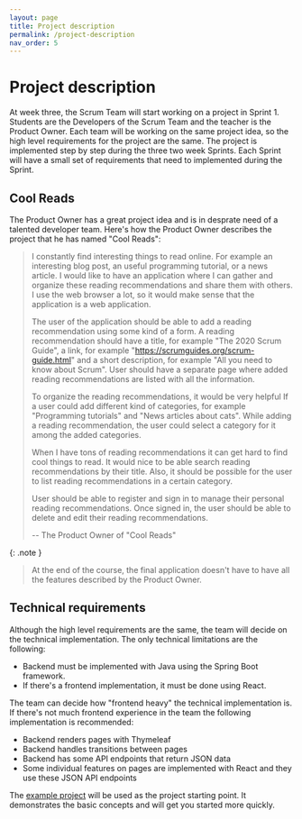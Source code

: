 ```yaml
---
layout: page
title: Project description
permalink: /project-description
nav_order: 5
---
```


# Project description

At week three, the Scrum Team will start working on a project in Sprint 1. Students are the Developers of the Scrum Team and the teacher is the Product Owner. Each team will be working on the same project idea, so the high level requirements for the project are the same. The project is implemented step by step during the three two week Sprints. Each Sprint will have a small set of requirements that need to implemented during the Sprint.

## Cool Reads

The Product Owner has a great project idea and is in desprate need of a talented developer team. Here's how the Product Owner describes the project that he has named "Cool Reads":

> I constantly find interesting things to read online. For example an interesting blog post, an useful programming tutorial, or a news article. I would like to have an application where I can gather and organize these reading recommendations and share them with others. I use the web browser a lot, so it would make sense that the application is a web application.
>
> The user of the application should be able to add a reading recommendation using some kind of a form. A reading recommendation should have a title, for example "The 2020 Scrum Guide", a link, for example "https://scrumguides.org/scrum-guide.html" and a short description, for example "All you need to know about Scrum". User should have a separate page where added reading recommendations are listed with all the information.
>
> To organize the reading recommendations, it would be very helpful If a user could add different kind of categories, for example "Programming tutorials" and "News articles about cats". While adding a reading recommendation, the user could select a category for it among the added categories.
>
> When I have tons of reading recommendations it can get hard to find cool things to read. It would nice to be able search reading recommendations by their title. Also, it should be possible for the user to list reading recommendations in a certain category.
>
> User should be able to register and sign in to manage their personal reading recommendations. Once signed in, the user should be able to delete and edit their reading recommendations.
>
> -- The Product Owner of "Cool Reads"

{: .note }
> At the end of the course, the final application doesn't have to have all the features described by the Product Owner.

## Technical requirements

Although the high level requirements are the same, the team will decide on the technical implementation. The only technical limitations are the following:

- Backend must be implemented with Java using the Spring Boot framework.
- If there's a frontend implementation, it must be done using React.

The team can decide how "frontend heavy" the technical implementation is. If there's not much frontend experience in the team the following implementation is recommended:

- Backend renders pages with Thymeleaf
- Backend handles transitions between pages
- Backend has some API endpoints that return JSON data
- Some individual features on pages are implemented with React and they use these JSON API endpoints

The [example project]({{site.example_project_link}}) will be used as the project starting point. It demonstrates the basic concepts and will get you started more quickly.